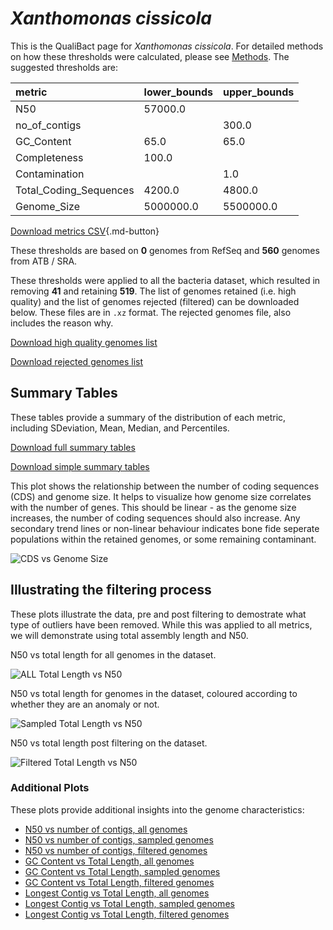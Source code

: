 # *Xanthomonas cissicola*

This is the QualiBact page for *Xanthomonas cissicola*. For detailed methods on how these thresholds were calculated, please see [Methods](../../methods.md).
The suggested thresholds are: 

| metric                 | lower_bounds   | upper_bounds   |
|:-----------------------|:---------------|:---------------|
| N50                    | 57000.0        |                |
| no_of_contigs          |                | 300.0          |
| GC_Content             | 65.0           | 65.0           |
| Completeness           | 100.0          |                |
| Contamination          |                | 1.0            |
| Total_Coding_Sequences | 4200.0         | 4800.0         |
| Genome_Size            | 5000000.0      | 5500000.0      |

[Download metrics CSV](Xanthomonas_cissicola_metrics.csv){.md-button}


These thresholds are based on **0** genomes from RefSeq and **560** genomes from ATB / SRA.

These thresholds were applied to all the bacteria dataset, which resulted in removing **41** and retaining **519**.
The list of genomes retained (i.e. high quality) and the list of genomes rejected (filtered) can be downloaded below. These files are in `.xz` format. The rejected genomes file, also includes the reason why.

[Download high quality genomes list](Xanthomonas_cissicola_high_quality_genomes.csv.xz)


[Download rejected genomes list](Xanthomonas_cissicola_filtered_out_genomes.csv.xz)



## Summary Tables
These tables provide a summary of the distribution of each metric, including SDeviation, Mean, Median, and Percentiles.

[Download full summary tables](summary.csv)

[Download simple summary tables](selected_summary.csv)

This plot shows the relationship between the number of coding sequences (CDS) and genome size. It helps to visualize how genome size correlates with the number of genes. This should be linear - as the genome size increases, the number of coding sequences should also increase. Any secondary trend lines or non-linear behaviour indicates bone fide seperate populations within the retained genomes, or some remaining contaminant. 

![CDS vs Genome Size](Xanthomonas_cissicola_CDS_vs_Genome_Size.png)

## Illustrating the filtering process
These plots illustrate the data, pre and post filtering to demostrate what type of outliers have been removed. While this was applied to all metrics, we will demonstrate using total assembly length and N50.

N50 vs total length for all genomes in the dataset.

![ALL Total Length vs N50](Xanthomonas_cissicola_all_total_length_N50.png)

N50 vs total length for genomes in the dataset, coloured according to whether they are an anomaly or not.

![Sampled Total Length vs N50](Xanthomonas_cissicola_sample_total_length_N50.png)

N50 vs total length post filtering on the dataset.

![Filtered Total Length vs N50](Xanthomonas_cissicola_filt_total_length_N50.png)

### Additional Plots

These plots provide additional insights into the genome characteristics:

- [N50 vs number of contigs, all genomes](Xanthomonas_cissicola_all_N50_number.png)
- [N50 vs number of contigs, sampled genomes](Xanthomonas_cissicola_sample_N50_number.png)
- [N50 vs number of contigs, filtered genomes](Xanthomonas_cissicola_filt_N50_number.png)
- [GC Content vs Total Length, all genomes](Xanthomonas_cissicola_all_total_length_GC_Content.png)
- [GC Content vs Total Length, sampled genomes](Xanthomonas_cissicola_sample_total_length_GC_Content.png)
- [GC Content vs Total Length, filtered genomes](Xanthomonas_cissicola_filt_total_length_GC_Content.png)
- [Longest Contig vs Total Length, all genomes](Xanthomonas_cissicola_all_total_length_longest.png)
- [Longest Contig vs Total Length, sampled genomes](Xanthomonas_cissicola_sample_total_length_longest.png)
- [Longest Contig vs Total Length, filtered genomes](Xanthomonas_cissicola_filt_total_length_longest.png)
